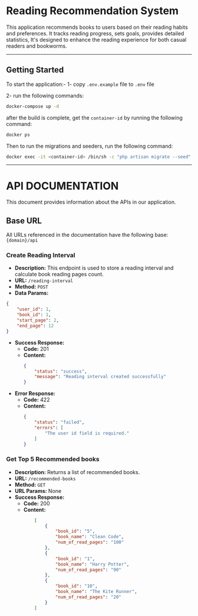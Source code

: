 # Reading Recommendation System
This application recommends books to users based on their reading habits and preferences. It tracks reading progress, sets goals, provides detailed statistics, It's designed to enhance the reading experience for both casual readers and bookworms.


---

## Getting Started

To start the application:-
1- copy `.env.example` file to `.env` file

2- run the following commands:

```sh
docker-compose up -d
```

after the build is complete, get the `container-id` by running the following command:

```sh
docker ps
```

Then to run the migrations and seeders, run the following command:

```sh
docker exec -it <container-id> /bin/sh -c "php artisan migrate --seed"
```
---
# API DOCUMENTATION
This document provides information about the APIs in our application.
## Base URL
All URLs referenced in the documentation have the following base: `{domain}/api`


### Create Reading Interval
- **Description:** This endpoint is used to store a reading interval and calculate book reading pages count.
- **URL:** `/reading-interval`
- **Method:** `POST`
- **Data Params:** 
```json
{
    "user_id": 1,
    "book_id": 1,
    "start_page": 2,
    "end_page": 12
}
```
- **Success Response:**
  - **Code:** 201
  - **Content:** 
    ```json
    {
        "status": "success",
        "message": "Reading interval created successfully"
    }
    ```
- **Error Response:**
  - **Code:** 422
  - **Content:** 
    ```json
    {
        "status": "failed",
        "errors": [
            "The user id field is required."
        ]
    }
    ```

### Get Top 5 Recommended books
- **Description:** Returns a list of recommended books.
- **URL:** `/recommended-books`
- **Method:** `GET`
- **URL Params:** None
- **Success Response:**
  - **Code:** 200
  - **Content:** 
    ```json
        [
            {
                "book_id": "5",
                "book_name": "Clean Code",
                "num_of_read_pages": "100"
            },
            {
                "book_id": "1",
                "book_name": "Harry Potter",
                "num_of_read_pages": "90"
            },
            {
                "book_id": "10",
                "book_name": "The Kite Runner",
                "num_of_read_pages": "20"
            }
        ]
    ```

